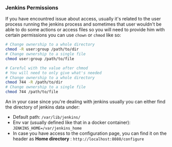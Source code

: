 ### Jenkins Permissions
If you have encountred issue about access, usually it's related to the user process running the jenkins process and sometimes that user wouldn't be able to do some actions or access files so you will need to provide him with certain permissions you can use `chown` or `chmod` like so:
```sh
# Change ownership to a whole directory
chmod -R user:group /path/to/dir
# Change ownership to a single file
chmod user:group /path/to/file
```
```sh
# Careful with the value after chmod
# You will need to only give what's needed
# Change ownership to a whole directory
chmod 744 -R /path/to/dir
# Change ownership to a single file
chmod 744 /path/to/file
```
An in your case since you're dealing with jenkins usually you can either find the directory of jenkins data under:

- Default path: `/var/lib/jenkins/`
- Env var (usually defined like that in a docker container): `JENKINS_HOME=/var/jenkins_home`
- In case you have access to the configuration page, you can find it on the header as **Home directory** : `http://localhost:8080/configure`
